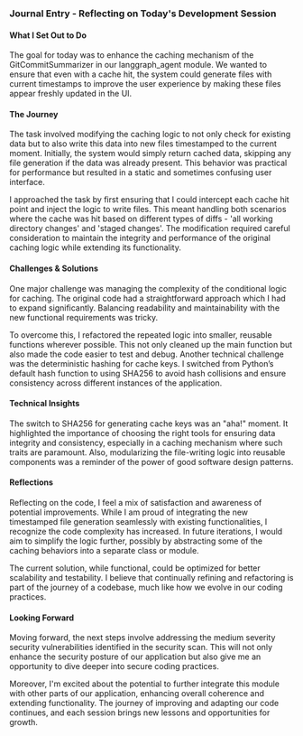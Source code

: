 ### Journal Entry - Reflecting on Today's Development Session

#### What I Set Out to Do
The goal for today was to enhance the caching mechanism of the GitCommitSummarizer in our langgraph_agent module. We wanted to ensure that even with a cache hit, the system could generate files with current timestamps to improve the user experience by making these files appear freshly updated in the UI.

#### The Journey
The task involved modifying the caching logic to not only check for existing data but to also write this data into new files timestamped to the current moment. Initially, the system would simply return cached data, skipping any file generation if the data was already present. This behavior was practical for performance but resulted in a static and sometimes confusing user interface.

I approached the task by first ensuring that I could intercept each cache hit point and inject the logic to write files. This meant handling both scenarios where the cache was hit based on different types of diffs - 'all working directory changes' and 'staged changes'. The modification required careful consideration to maintain the integrity and performance of the original caching logic while extending its functionality.

#### Challenges & Solutions
One major challenge was managing the complexity of the conditional logic for caching. The original code had a straightforward approach which I had to expand significantly. Balancing readability and maintainability with the new functional requirements was tricky.

To overcome this, I refactored the repeated logic into smaller, reusable functions wherever possible. This not only cleaned up the main function but also made the code easier to test and debug. Another technical challenge was the deterministic hashing for cache keys. I switched from Python’s default hash function to using SHA256 to avoid hash collisions and ensure consistency across different instances of the application.

#### Technical Insights
The switch to SHA256 for generating cache keys was an "aha!" moment. It highlighted the importance of choosing the right tools for ensuring data integrity and consistency, especially in a caching mechanism where such traits are paramount. Also, modularizing the file-writing logic into reusable components was a reminder of the power of good software design patterns.

#### Reflections
Reflecting on the code, I feel a mix of satisfaction and awareness of potential improvements. While I am proud of integrating the new timestamped file generation seamlessly with existing functionalities, I recognize the code complexity has increased. In future iterations, I would aim to simplify the logic further, possibly by abstracting some of the caching behaviors into a separate class or module.

The current solution, while functional, could be optimized for better scalability and testability. I believe that continually refining and refactoring is part of the journey of a codebase, much like how we evolve in our coding practices.

#### Looking Forward
Moving forward, the next steps involve addressing the medium severity security vulnerabilities identified in the security scan. This will not only enhance the security posture of our application but also give me an opportunity to dive deeper into secure coding practices.

Moreover, I'm excited about the potential to further integrate this module with other parts of our application, enhancing overall coherence and extending functionality. The journey of improving and adapting our code continues, and each session brings new lessons and opportunities for growth.
